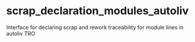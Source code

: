 # scrap_declaration_modules_autoliv
Interface for declaring scrap and rework traceability for module lines in autoliv TRO
